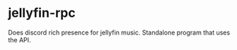 # jellyfin-rpc
Does discord rich presence for jellyfin music. Standalone program that uses the API.
